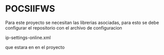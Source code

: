 POCSIIFWS
=========
Para este proyecto se necesitan las librerias asociadas, para esto se debe configurar el repositorio
con el archivo de configuracion

ip-settings-online.xml

que estara en en el proyecto

